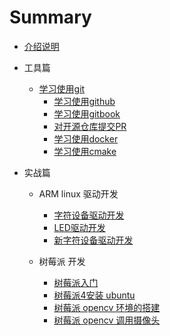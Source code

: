 # Summary

* [介绍说明](README.md)

* 工具篇
    * [学习使用git](learn_git.md)
        * [学习使用github](learn_github.md)
        * [学习使用gitbook](learn_gitbook.md)
        * [对开源仓库提交PR](pull_request.md)
        * [学习使用docker](learn_docker.md)
        * [学习使用cmake](learn_cmake.md)

* 实战篇
    * ARM linux 驱动开发
        * [字符设备驱动开发](develop_character_device_drivers.md)
        * [LED驱动开发](develop_led_driver.md)
        * [新字符设备驱动开发](develop_new_character_device_drivers.md)

    * 树莓派 开发
        * [树莓派入门](raspberryPi.md)
        * [树莓派4安装 ubuntu](raspberryPi_ubuntu.md)
        * [树莓派 opencv 环境的搭建](raspberryPi_opencv.md)
        * [树莓派 opencv 调用摄像头](raspberryPi_camera.md)